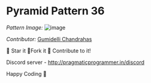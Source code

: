 # Pyramid Pattern 36

*Pattern Image:* ![image](../../img/pyramidpattern36.PNG)

*Contributor:* [Gumidelli Chandrahas](https://github.com/Unknown-Cypher)

:star2: Star it :fork_and_knife:Fork it :handshake: Contribute to it!

Discord server  - http://pragmaticprogrammer.in/discord

Happy Coding :purple_heart: